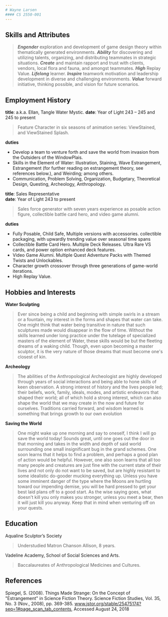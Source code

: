 ```yaml
---
# Wayne Larsen
#### CS 2550-001
--- 
```

  
  
## Skills and Attributes

>**_Engender_** exploration and development of game design theory within thematically generated environments.
**_Ability_** for discovering and utilizing talents, organizing, and distributing teammates in strategic situations.
**_Create_** and maintain rapport and trust with clients, vendors, local flora and fauna, and amongst teammates.
**_High_** Replay Value.
**_Lifelong_** learner.
**_Inspire_** teamwork motivation and leadership development in diverse and challenging environments.
**_Value_** forward initiative, thinking possible, and vision for future scenarios.
   
   
## Employment History


**title**: a.k.a. Ellan,  Tangle Water Mystic.
**date**: Year of Light 243 – 245 and 245 to present
 >Feature Character in six seasons of animation series: ViewStained, and ViewStained Splash.
 
**duties**
- Develop a team to venture forth and save the world from invasion from the Outsiders of the WindowPlais.
- Skills in the Element of Water: Illustration, Staining, Wave Estrangement, Estrangement (for further reading on estrangement theory, see references below.), and Weirding; among others.
- Communication, Problem Solving, Organization, Budgetary, Theoretical Design, Questing, Archeology, Anthropology.
 
**title**: Sales Representative\
**date**: Year of Light 243 to present
> Sales force generator with seven years experience as posable action figure, collectible battle card hero, and video game alumni.

**duties**  
- Fully Posable, Child Safe, Multiple versions with accessories. collectible packaging, with upwardly trending value over seasonal time spans  
- Collectible Battle Card Hero. Multiple Deck Releases. Ultra Rare VS cards, and power option enhanced deck features.  
- Video Game Alumni. Multiple Quest Adventure Packs with Themed Twists and Unlockables.  
- Character growth crossover through three generations of game-world iterations.  
- High Replay Value.  
 

## Hobbies and Interests  
 
**Water Sculpting**  
> Ever since being a child and beginning with simple swirls in a stream or a fountain, my interest in the forms and shapes that water can take. One might think that water being transitive in nature that such sculptures made would disappear in the flow of time. Without the skills learned under long practice under the tutelage of specialized masters of the element of Water, these skills would be but the fleeting dreams of a waking child. Though, even upon becoming a master sculptor, it is the very nature of those dreams that must become one's closest of kin.   
 
**Archeology** 
> The abilities of the Anthropological Archeologist are highly developed through years of social interactions and being able to hone skills of keen observation. A strong interest of history and the lives people led; their beliefs, work, family, ideals, modes, and artistic endeavors that shaped their world; all of which hold a strong interest, which can also shape the world that we may create in the now and future for ourselves. Traditions carried forward, and wisdom learned is something that brings growth to our own evolution 
 
**Saving the World**
> One might wake up one morning and say to oneself, I think I will go save the world today! Sounds great, until one goes out the door in that morning and takes in the width and depth of said world surrounding one small insignificant bug in the grand schemes. One soon learns that it helps to find a problem, and perhaps a good plan of action would be helpful. However, one also soon learns that all too many people and creatures are just fine with the current state of their lives and not only do not want to be saved, but are highly resistant to some idealistic do-gooder mucking everything up. Unless you have some imminent danger of the type where the Moons are hurtling toward our impending demise, you will be hard pressed to get your best laid plans off to a good start. As the wise saying goes, what doesn't kill you only makes you stronger, unless you meet a bear, then it will just kill you anyway. Keep that in mind when venturing off on your quests.
	
## Education

 
 Aqualine Sculptor’s Society 
> Understudied Matron Chanson Allison, 8 years.

Vadeline Academy, School of Social Sciences and Arts.
> Baccalaureates of Anthropological Medicines and Cultures.
 
## References
  Spiegel, S. (2008). Things Made Strange: On the Concept of "Estrangement" in Science Fiction Theory. Science Fiction Studies,  Vol. 35, No. 3 (Nov., 2008), pp. 369-385. www.jstor.org/stable/25475174?seq=1#page_scan_tab_contents, Accessed August 24, 2018 
  
